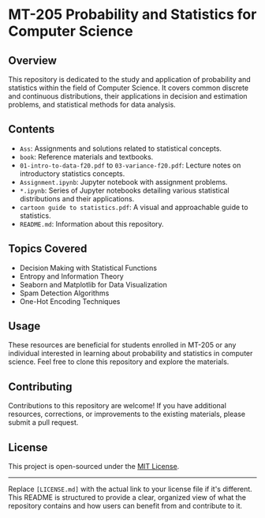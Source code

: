 # MT-205 Probability and Statistics for Computer Science

## Overview
This repository is dedicated to the study and application of probability and statistics within the field of Computer Science. It covers common discrete and continuous distributions, their applications in decision and estimation problems, and statistical methods for data analysis.

## Contents
- `Ass`: Assignments and solutions related to statistical concepts.
- `book`: Reference materials and textbooks.
- `01-intro-to-data-f20.pdf` to `03-variance-f20.pdf`: Lecture notes on introductory statistics concepts.
- `Assignment.ipynb`: Jupyter notebook with assignment problems.
- `*.ipynb`: Series of Jupyter notebooks detailing various statistical distributions and their applications.
- `cartoon guide to statistics.pdf`: A visual and approachable guide to statistics.
- `README.md`: Information about this repository.

## Topics Covered
- Decision Making with Statistical Functions
- Entropy and Information Theory
- Seaborn and Matplotlib for Data Visualization
- Spam Detection Algorithms
- One-Hot Encoding Techniques

## Usage
These resources are beneficial for students enrolled in MT-205 or any individual interested in learning about probability and statistics in computer science. Feel free to clone this repository and explore the materials.

## Contributing
Contributions to this repository are welcome! If you have additional resources, corrections, or improvements to the existing materials, please submit a pull request.

## License
This project is open-sourced under the [MIT License](LICENSE.md).

---

Replace `[LICENSE.md]` with the actual link to your license file if it's different. This README is structured to provide a clear, organized view of what the repository contains and how users can benefit from and contribute to it.

